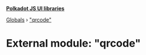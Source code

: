 **[Polkadot JS UI libraries](../README.md)**

[Globals](../globals.md) › [&quot;qrcode&quot;](_qrcode_.md)

# External module: "qrcode"

